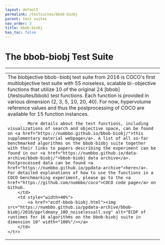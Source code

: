 ```yaml
---
layout: default
permalink: /testsuites/bbob-biobj
parent: test suites
nav_order: 3
title: bbob-biobj
has_toc: false
---
```



# The bbob-biobj Test Suite

---

<table>
	<tr>
		<td>
			The biobjective bbob-biobj test suite from 2016 is COCO's first multiobjective test suite with 55 noiseless, scalable bi-objective functions that utilize 10 of the original 24 [bbob](/testsuites/bbob) test functions. Each function is provided in various dimension (2, 3, 5, 10, 20, 40). For now, hypervolume reference values and thus the postprocessing of COCO are available for 15 function instances.

            More details about the test functions, including visualizations of search and objective space, can be found on <a href="https://numbbo.github.io/bbob-biobj/">this supplementary material webpage</a>. A list of all so-far benchmarked algorithms on the bbob-biobj suite together with their links to papers describing the experiment can be found in our <a href="https://numbbo.github.io/data-archive/bbob-biobj/">bbob-biobj data archive</a>. Postprocessed data can be found <a href="https://numbbo.github.io/ppdata-archive">here</a>. For detailed explanations of how to use the functions in a COCO benchmarking experiment, please go to the <a href="https://github.com/numbbo/coco">COCO code page</a> on Github.
		</td>
		<td style="width=40%">
			<a href="ecdf-bbob-biobj.html"><img src="https://numbbo.github.io/ppdata-archive/bbob-biobj/2016/pprldmany_10D_noiselessall.svg" alt="ECDF of runtimes for 16 algorithms on the bbob-biobj suite in dimension 10" width="100%"/></a>
		</td>
	</tr>
</table>



<link rel="stylesheet" href="{{ '/assets/css/custom.css' | relative_url }}"/>
